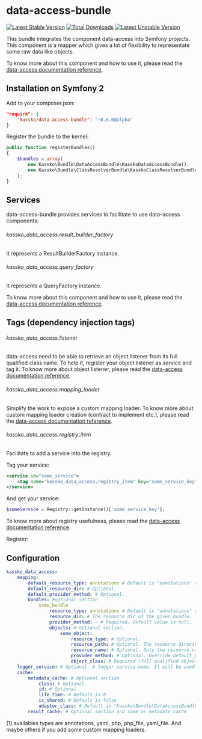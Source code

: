 data-access-bundle
==================

[![Latest Stable Version](https://poser.pugx.org/kassko/data-access-bundle/v/stable.png)](https://packagist.org/packages/kassko/data-access-bundle)
[![Total Downloads](https://poser.pugx.org/kassko/data-access-bundle/downloads.png)](https://packagist.org/packages/kassko/data-access-bundle)
[![Latest Unstable Version](https://poser.pugx.org/kassko/data-access-bundle/v/unstable.png)](https://packagist.org/packages/kassko/data-access-bundle)

This bundle integrates the component data-access into Symfony projects. This component is a mapper which gives a lot of flexibility to representate some raw data like objects.

To know more about this component and how to use it, please read the [data-access documentation reference](https://github.com/kassko/data-access/blob/master/README.md).

Installation on Symfony 2
----------------

Add to your composer.json:
```json
"require": {
    "kassko/data-access-bundle": "~0.6.0@alpha"
}
```

Register the bundle to the kernel:
```php
public function registerBundles()
{
    $bundles = array(
        new Kassko\Bundle\DataAccessBundle\KasskoDataAccessBundle(),
        new Kassko\Bundle\ClassResolverBundle\KasskoClassResolverBundle(),
    );
}
```

Services
----------
data-access-bundle provides services to facilitate to use data-access components:

###### kassko_data_access.result_builder_factory
It represents a ResultBuilderFactory instance.

###### kassko_data_access.query_factory
It represents a QueryFactory instance.

To know more about this component and how to use it, please read the [data-access documentation reference](https://github.com/kassko/data-access/blob/master/README.md).

Tags (dependency injection tags)
----------
###### kassko_data_access.listener
data-access need to be able to retrieve an object listener from its full qualified class name. To help it, register your object listener as service and tag it.
To know more about object listener, please read the [data-access documentation reference](https://github.com/kassko/data-access/blob/master/README.md).

###### kassko_data_access.mapping_loader
Simplify the work to expose a custom mapping loader.
To know more about custom mapping loader creation (contract to implement etc.), please read the [data-access documentation reference](https://github.com/kassko/data-access/blob/master/README.md).

###### kassko_data_access.registry_item
Facilitate to add a service into the registry.

Tag your service:
```xml
<service id="some_service">
    <tag name="kassko_data_access.registry_item" key="some_service_key">
</service>
```

And get your service:
```php
$someService = Registry::getInstance()['some_service_key'];
```
To know more about registry usefulness, please read the [data-access documentation reference](https://github.com/kassko/data-access/blob/master/README.md).

Register:

Configuration
----------
```yaml
kassko_data_access:
    mapping:
        default_resource_type: annotations # Default is "annotations" or other type (1).
        default_resource_dir: # Optional.
        default_provider_method: # Optional.
        bundles: #optional section
            some_bundle
                resource_type: annotations # Default is "annotations" or other type (1).
                resource_dir: # The resource dir of the given bundle.
                provider_method: ~ # Required. Default value is null.
                objects: # Optional section.
                    some_object:
                        resource_type: # Optional.
                        resource_path: # Optional. The resource directory with the resource name. If not defined, data-access fallback to resource_name and prepend to it resource_dir (or default_resource_dir). So if resource_path is not defined, case resource_name and resource_dir (or default_resource_dir) must be defined.
                        resource_name: # Optional. Only the resource name (so without the directory).
                        provider_method: # Optional. Override default_provider_method.
                        object_class: # Required (full qualified object class name).
    logger_service: # Optional. A logger service name. Il will be used for logging in data-access component.
    cache:
        metadata_cache: # Optional section
            class: # Optional.
            id: # Optional.
            life_time: # Default is 0
            is_shared: # Default is false
            adapter_class: # Default is "Kassko\Bundle\DataAccessBundle\Adapter\Cache\DoctrineCacheAdapter"
        result_cache: # Optional section and same as metadata_cache
```
(1) availables types are annotations, yaml, php, php_file, yaml_file.
And maybe others if you add some custom mapping loaders.

